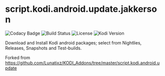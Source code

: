 # script.kodi.android.update.jakkerson

![Codacy Badge](https://api.codacy.com/project/badge/Grade/53bc91c9195a4fb483f6abb702aee957)
![Build Status](https://api.travis-ci.com/AVFLIX/script.kodi.android.update.jakkerson.svg?branch=master)
![License](https://img.shields.io/badge/license-GPL--3.0--only-success.svg)
![Kodi Version](https://img.shields.io/badge/kodi-matrix%2B-success.svg)

Download and Install Kodi android packages; select from  Nightlies, Releases, Snapshots and Test-builds.

Forked from https://github.com/Lunatixz/KODI_Addons/tree/master/script.kodi.android.update
